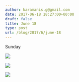 ```yaml
---
author: karamanis.g@gmail.com
date: 2017-06-18 18:27:00+00:00
draft: false
title: June 18
type: post
url: /blog/2017/6/june-18
---
```


Sunday



  
   ![](/images/2017-06-18-20176june-18/IMG_1406.jpg)

  

  
   ![](/images/2017-06-18-20176june-18/IMG_1407.jpg)

  

  
   ![](/images/2017-06-18-20176june-18/IMG_1408.jpg)

  


